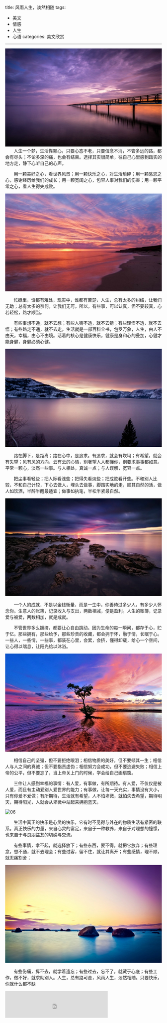 title: 风雨人生，淡然相随
tags: 
  - 美文 
  - 情感
  - 人生
  - 心语
categories: 美文欣赏
---
![01](/static/images/2014-11-26/01.jpg)
&#160; &#160; &#160; &#160;人生一个梦，生活靠颗心，只要心态不老，只要信念不消，不管多远的路，都会有尽头；不论多深的痛，也会有结束。选择其实很简单，往自己心里感到踏实的地方走，静下心听自己的心声。
<!-- more -->
&#160; &#160; &#160; &#160;用一颗美好之心，看世界风景；用一颗快乐之心，对生活琐碎；用一颗感恩之心，感谢经历给我们的成长；用一颗宽阔之心，包容人事对我们的伤害；用一颗平常之心，看人生得失成败。

![02](/static/images/2014-11-26/02.jpg)

&#160; &#160; &#160; &#160;忙碌里，谁都有难处，现实中，谁都有苦楚，人生，总有太多的纠结，让我们无助；总有太多的奈何，让我们无可。所以，有些事，可以认真，但不要较真，心若轻松，路才顺当。

&#160; &#160; &#160; &#160;有些事想不通，就不去想；有些人猜不透，就不去猜；有些理悟不透，就不去悟；有些路走不通，就不去走。生活就是一部百科全书，包罗万象，人生，由人不由天，幸福，由心不由境。活着的核心是健康快乐，健康是身和心的叠加，心健才能身健，身健必须心健。

![03](/static/images/2014-11-26/03.jpg)

&#160; &#160; &#160; &#160;路在脚下，是距离；路在心中，是追求。有追求，就会有坎坷；有希望，就会有失望；风有风的方向，云有云的心情，别奢望人人都懂你，别要求事事都如意。平常一颗心，淡然一些事。与人相处，真诚一点；与人误解，宽容一点。

&#160; &#160; &#160; &#160;把尘事看轻些；把人际看浅些；把得失看淡些；把成败看开些。不和别人比较，不和自己计较，下心去做人，埋头去做事，脚踏实地的走，顺其自然的活，做人如饮酒，半醉半醒最适宜；做事如执笔，半松半紧最自然。

![04](/static/images/2014-11-26/04.jpg)

&#160; &#160; &#160; &#160;一个人的成就，不是以金钱衡量，而是一生中，你善待过多少人，有多少人怀念你。生意人的账簿，记录收入与支出，两数相减，便是盈利。人生的账簿，记录爱与被爱，两数相加，就是成就。

&#160; &#160; &#160; &#160;不管世界多么拥挤，都要让心自由跳动。因为生命的每一瞬间，都存于心，贮于忆。那些拥有，那些给予，那些珍贵的收藏，都会拥于怀，融于情，长眠于心。一些人，一些情，一些事，都装在心里，会累，会挤，懂得卸载，给心一个空间，让心得以喘息，让阳光给以沐浴。

![05](/static/images/2014-11-26/05.jpg)

&#160; &#160; &#160; &#160;相信自己的坚强，但不要拒绝眼泪；相信物质的美好，但不要倾其一生；相信人与人之间的真诚；但不要指责虚伪；相信努力会成功，但不要逃避失败；相信上帝的公平，但不要忘了，当上帝关上门的时候，学会给自己画扇窗。

&#160; &#160; &#160; &#160;三件让人感到幸福的事情：有人爱，有事做，有所期待。有人爱，不仅仅是被人爱，而且有主动爱别人爱世界的能力；有事做，让每一天充实，事情没有大小，只有你爱不爱做；有所期待，生活就有希望，人不怕卑微，就怕失去希望，期待明天，期待阳光，人就会从卑微中站起来拥抱蓝天。

![06](/static/images/2014-11-26/06.jpg)

&#160; &#160; &#160; &#160;生活中真正的快乐是心灵的快乐，它有时不见得与外在的物质生活有紧密的联系。真正快乐的力量，来自心灵的富足，来自于一种教养，来自于对理想的憧憬，也来自于与良朋益友的切磋与交流。

&#160; &#160; &#160; &#160;有些事情，拿不起，就选择放下；有些东西，要不得，就把它放弃；有些理念，想不通，就不去理会；有些过客，留不住，就让其离开；有些感情，理不顺，就忍痛割舍；

![07](/static/images/2014-11-26/07.jpg)

&#160; &#160; &#160; &#160;有些伤痛，挥不去，就学着遗忘；有些过去，忘不了，就藏于心底；有些工作，做不好，就求助别人。人生，总有路可走，风雨人生，淡然相随。只要快乐，你就什么都不缺

<iframe frameborder="no" border="0" marginwidth="0" marginheight="0" width=330 height=86 src="http://music.163.com/outchain/player?type=2&id=1806844&auto=1&height=66"></iframe>